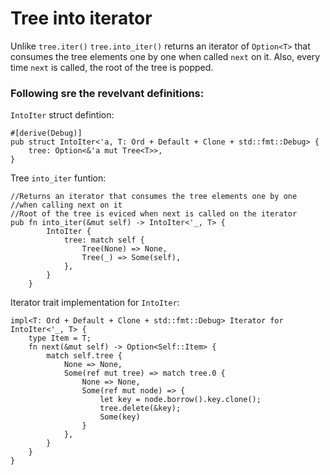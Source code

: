 # Tree into iterator

Unlike  `tree.iter()` `tree.into_iter()` returns an iterator of `Option<T>` that consumes the tree
elements one by one when called `next` on it. Also, every time `next` is called, the root of the
tree is popped.

### Following sre the revelvant definitions:

`IntoIter` struct defintion:
```rust, ignore
#[derive(Debug)]
pub struct IntoIter<'a, T: Ord + Default + Clone + std::fmt::Debug> {
    tree: Option<&'a mut Tree<T>>,
}
```
Tree `into_iter` funtion:
```rust,ignore
//Returns an iterator that consumes the tree elements one by one
//when calling next on it
//Root of the tree is eviced when next is called on the iterator
pub fn into_iter(&mut self) -> IntoIter<'_, T> {
        IntoIter {
            tree: match self {
                Tree(None) => None,
                Tree(_) => Some(self),
            },
        }
    }
```
Iterator trait implementation for `IntoIter`:
```rust, ignore
impl<T: Ord + Default + Clone + std::fmt::Debug> Iterator for IntoIter<'_, T> {
    type Item = T;
    fn next(&mut self) -> Option<Self::Item> {
        match self.tree {
            None => None,
            Some(ref mut tree) => match tree.0 {
                None => None,
                Some(ref mut node) => {
                    let key = node.borrow().key.clone();
                    tree.delete(&key);
                    Some(key)
                }
            },
        }
    }
}
```


